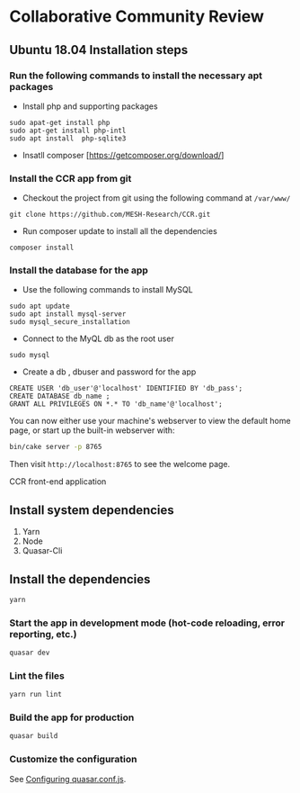 # Collaborative Community Review

## Ubuntu 18.04 Installation steps

### Run the following commands to install the necessary apt packages

* Install php and supporting packages 
```
sudo apat-get install php
sudo apt-get install php-intl
sudo apt install  php-sqlite3
```
* Insatll composer [https://getcomposer.org/download/]

### Install the CCR app from git
* Checkout the project from git using the following command at `/var/www/`
```
git clone https://github.com/MESH-Research/CCR.git
``` 
* Run composer update to install all the dependencies 
```
composer install
```

### Install the database for the app
* Use the following commands to install MySQL 
```
sudo apt update
sudo apt install mysql-server
sudo mysql_secure_installation
```

* Connect to the MyQL db as the root user 
```
sudo mysql
```
* Create a db , dbuser and password for the app
```
CREATE USER 'db_user'@'localhost' IDENTIFIED BY 'db_pass';
CREATE DATABASE db_name ;
GRANT ALL PRIVILEGES ON *.* TO 'db_name'@'localhost';
```
You can now either use your machine's webserver to view the default home page, or start
up the built-in webserver with:

```bash
bin/cake server -p 8765
```

Then visit `http://localhost:8765` to see the welcome page.


CCR front-end application

## Install system dependencies

1.  Yarn
2.  Node
3.  Quasar-Cli

## Install the dependencies

```bash
yarn
```

### Start the app in development mode (hot-code reloading, error reporting, etc.)

```bash
quasar dev
```

### Lint the files

```bash
yarn run lint
```

### Build the app for production

```bash
quasar build
```

### Customize the configuration

See [Configuring quasar.conf.js](https://quasar.dev/quasar-cli/quasar-conf-js).








